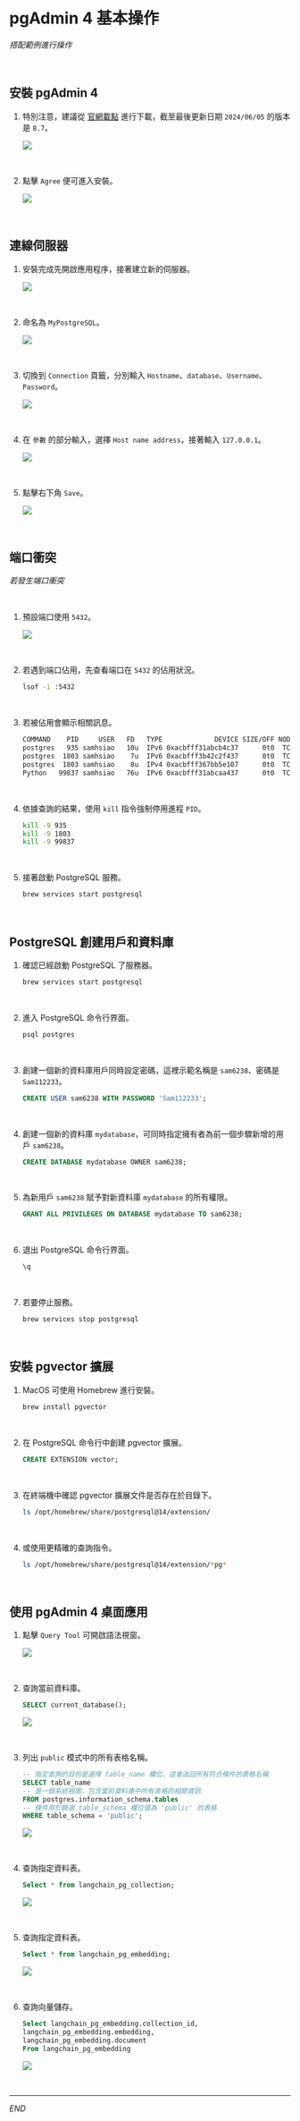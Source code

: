 # pgAdmin 4 基本操作

_搭配範例進行操作_

<br>

## 安裝 pgAdmin 4

1. 特別注意，建議從 [官網載點](https://www.pgadmin.org/download/pgadmin-4-macos/) 進行下載，截至最後更新日期 `2024/06/05` 的版本是 `8.7`。

    ![](images/img_13.png)

<br>

2. 點擊 `Agree` 便可進入安裝。

    ![](images/img_05.png)

<br>

## 連線伺服器

1. 安裝完成先開啟應用程序，接著建立新的伺服器。

    ![](images/img_02.png)

<br>

2. 命名為 `MyPostgreSQL`。

    ![](images/img_04.png)

<br>

3. 切換到 `Connection` 頁籤，分別輸入 `Hostname`、`database`、`Username`、`Password`。

    ![](images/img_06.png)

<br>

4. 在 `參數` 的部分輸入，選擇 `Host name address`，接著輸入 `127.0.0.1`。

    ![](images/img_07.png)

<br>

5. 點擊右下角 `Save`。

    ![](images/img_08.png)

<br>

## 端口衝突

_若發生端口衝突_

<br>

1. 預設端口使用 `5432`。

    ![](images/img_01.png)

<br>

2. 若遇到端口佔用，先查看端口在 `5432` 的佔用狀況。

    ```bash
    lsof -i :5432
    ```

<br>

3. 若被佔用會顯示相關訊息。

    ```bash
    COMMAND    PID     USER   FD   TYPE             DEVICE SIZE/OFF NODE NAME
    postgres   935 samhsiao   10u  IPv6 0xacbfff31abcb4c37      0t0  TCP localhost:postgresql->localhost:57888 (ESTABLISHED)
    postgres  1803 samhsiao    7u  IPv6 0xacbfff3b42c2f437      0t0  TCP localhost:postgresql (LISTEN)
    postgres  1803 samhsiao    8u  IPv4 0xacbfff367bb5e107      0t0  TCP localhost:postgresql (LISTEN)
    Python   99837 samhsiao   76u  IPv6 0xacbfff31abcaa437      0t0  TCP localhost:57888->localhost:postgresql (ESTABLISHED)
    ```

<br>

4. 依據查詢的結果，使用 `kill` 指令強制停用進程 `PID`。

    ```bash
    kill -9 935
    kill -9 1803
    kill -9 99837
    ```

<br>

5. 接著啟動 PostgreSQL 服務。

    ```bash
    brew services start postgresql
    ```

<br>

## PostgreSQL 創建用戶和資料庫

1. 確認已經啟動 PostgreSQL 了服務器。

    ```bash
    brew services start postgresql
    ```

<br>

2. 進入 PostgreSQL 命令行界面。

    ```bash
    psql postgres
    ```

<br>

3. 創建一個新的資料庫用戶同時設定密碼，這裡示範名稱是 `sam6238`、密碼是 `Sam112233`。

    ```sql
    CREATE USER sam6238 WITH PASSWORD 'Sam112233';
    ```

<br>

4. 創建一個新的資料庫 `mydatabase`，可同時指定擁有者為前一個步驟新增的用戶 `sam6238`。

    ```sql
    CREATE DATABASE mydatabase OWNER sam6238;
    ```

<br>

5. 為新用戶 `sam6238` 賦予對新資料庫 `mydatabase` 的所有權限。

    ```sql
    GRANT ALL PRIVILEGES ON DATABASE mydatabase TO sam6238;
    ```

<br>

6. 退出 PostgreSQL 命令行界面。

    ```sh
    \q
    ```

<br>

7. 若要停止服務。

    ```bash
    brew services stop postgresql
    ```

<br>

## 安裝 pgvector 擴展

1. MacOS 可使用 Homebrew 進行安裝。

    ```bash
    brew install pgvector
    ```

<br>

2. 在 PostgreSQL 命令行中創建 pgvector 擴展。

    ```sql
    CREATE EXTENSION vector;
    ```

<br>

3. 在終端機中確認 pgvector 擴展文件是否存在於目錄下。

    ```bash
    ls /opt/homebrew/share/postgresql@14/extension/
    ```
    
<br>

4. 或使用更精確的查詢指令。

    ```bash
    ls /opt/homebrew/share/postgresql@14/extension/*pg*
    ```

<br>

## 使用 pgAdmin 4 桌面應用

1. 點擊 `Query Tool` 可開啟語法視窗。

    ![](images/img_03.png)

<br>

2. 查詢當前資料庫。

    ```sql
    SELECT current_database();
    ```

    ![](images/img_14.png)

<br>

3. 列出 `public` 模式中的所有表格名稱。

    ```sql
    -- 指定查詢的目的是選擇 table_name 欄位，這會返回所有符合條件的表格名稱
    SELECT table_name
    -- 是一個系統視圖，包含當前資料庫中所有表格的相關資訊
    FROM postgres.information_schema.tables
    -- 條件用於篩選 table_schema 欄位值為 'public' 的表格
    WHERE table_schema = 'public';
    ```

    ![](images/img_15.png)

<br>

4. 查詢指定資料表。

    ```sql
    Select * from langchain_pg_collection;
    ```

    ![](images/img_09.png)

<br>

5. 查詢指定資料表。

    ```sql
    Select * from langchain_pg_embedding;
    ```

    ![](images/img_16.png)

<br>

6. 查詢向量儲存。

    ```sql
    Select langchain_pg_embedding.collection_id,
    langchain_pg_embedding.embedding,
    langchain_pg_embedding.document
    From langchain_pg_embedding
    ```

    ![](images/img_10.png)

<br>

___

_END_